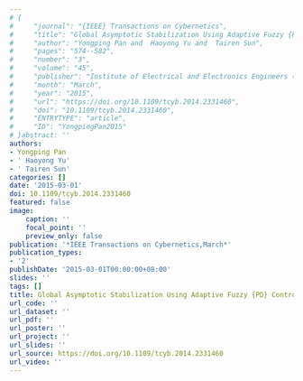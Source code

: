 ```yaml
---
# {
#     "journal": "{IEEE} Transactions on Cybernetics",
#     "title": "Global Asymptotic Stabilization Using Adaptive Fuzzy {PD} Control",
#     "author": "Yongping Pan and  Haoyong Yu and  Tairen Sun",
#     "pages": "574--582",
#     "number": "3",
#     "volume": "45",
#     "publisher": "Institute of Electrical and Electronics Engineers ({IEEE})",
#     "month": "March",
#     "year": "2015",
#     "url": "https://doi.org/10.1109/tcyb.2014.2331460",
#     "doi": "10.1109/tcyb.2014.2331460",
#     "ENTRYTYPE": "article",
#     "ID": "YongpingPan2015"
# }abstract: ''
authors:
- Yongping Pan
- ' Haoyong Yu'
- ' Tairen Sun'
categories: []
date: '2015-03-01'
doi: 10.1109/tcyb.2014.2331460
featured: false
image:
    caption: ''
    focal_point: ''
    preview_only: false
publication: '*IEEE Transactions on Cybernetics,March*'
publication_types:
- '2'
publishDate: '2015-03-01T00:00:00+08:00'
slides: ''
tags: []
title: Global Asymptotic Stabilization Using Adaptive Fuzzy {PD} Control
url_code: ''
url_dataset: ''
url_pdf: ''
url_poster: ''
url_project: ''
url_slides: ''
url_source: https://doi.org/10.1109/tcyb.2014.2331460
url_video: ''
---
```

